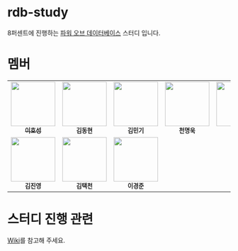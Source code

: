 # rdb-study

8퍼센트에 진행하는 [파워 오브 데이터베이스](http://www.yes24.com/Product/Goods/69775589) 스터디 입니다. 

# 멤버 

<table>
  <tr>
    <td align="center">
      <a href="https://blog.novice.io/">
        <img src="https://avatars2.githubusercontent.com/u/2469766?v=4" width="100px;" alt=""/><br /><sub><b>이호성</b></sub>
      </a>
    </td>
    <td align="center">
      <img src="https://avatars.githubusercontent.com/u/52901188?v=4" width="100px;" alt=""/><br /><sub><b>김동현</b></sub>
    </td>
    <td align="center">
      <img src="https://avatars.githubusercontent.com/u/23370765?v=4" width="100px;" alt=""/><br /><sub><b>김민기</b></sub>
    </td>
    <td align="center">
      <img src="https://avatars.githubusercontent.com/u/10475287?v=4" width="100px;" alt=""/><br /><sub><b>천명욱</b></sub>
    </td>
    <td align="center">
      <img src="https://avatars.githubusercontent.com/u/29652381?v=4" width="100px;" alt=""/><br /><sub><b>제갈윤</b></sub>
    </td>  
  </tr>
  <tr>
    <td align="center">
      <img src="https://avatars.githubusercontent.com/u/60743304?v=4" width="100px;" alt=""/><br /><sub><b>김진영</b></sub>
    </td>    
    <td align="center">
      <img src="https://avatars.githubusercontent.com/u/13350111?v=4" width="100px;" alt=""/><br /><sub><b>김택천</b></sub>
    </td> 
    <td align="center">
      <img src="https://avatars.githubusercontent.com/u/45473846?v=4" width="100px;" alt=""/><br /><sub><b>이경준</b></sub>
    </td> 
  
  </tr>
</table>

# 스터디 진행 관련 

[Wiki](../../wiki)를 참고해 주세요. 
